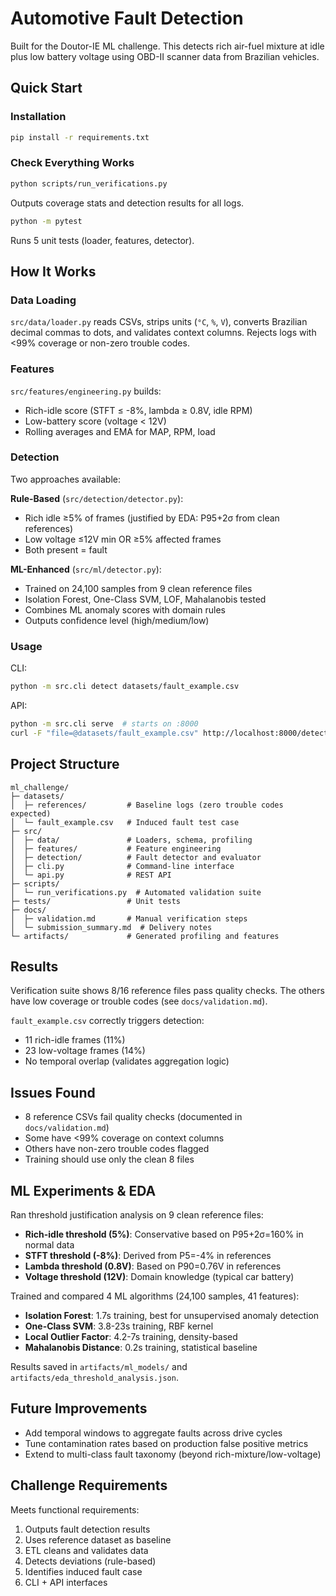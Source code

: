 # Automotive Fault Detection

Built for the Doutor-IE ML challenge. This detects rich air-fuel mixture at idle plus low battery voltage using OBD-II scanner data from Brazilian vehicles.

## Quick Start

### Installation
```bash
pip install -r requirements.txt
```

### Check Everything Works
```bash
python scripts/run_verifications.py
```
Outputs coverage stats and detection results for all logs.

```bash
python -m pytest
```
Runs 5 unit tests (loader, features, detector).

## How It Works

### Data Loading
`src/data/loader.py` reads CSVs, strips units (`°C`, `%`, `V`), converts Brazilian decimal commas to dots, and validates context columns. Rejects logs with <99% coverage or non-zero trouble codes.

### Features
`src/features/engineering.py` builds:
- Rich-idle score (STFT ≤ -8%, lambda ≥ 0.8V, idle RPM)
- Low-battery score (voltage < 12V)
- Rolling averages and EMA for MAP, RPM, load

### Detection
Two approaches available:

**Rule-Based** (`src/detection/detector.py`):
- Rich idle ≥5% of frames (justified by EDA: P95+2σ from clean references)
- Low voltage ≤12V min OR ≥5% affected frames
- Both present = fault

**ML-Enhanced** (`src/ml/detector.py`):
- Trained on 24,100 samples from 9 clean reference files
- Isolation Forest, One-Class SVM, LOF, Mahalanobis tested
- Combines ML anomaly scores with domain rules
- Outputs confidence level (high/medium/low)

### Usage
CLI:
```bash
python -m src.cli detect datasets/fault_example.csv
```

API:
```bash
python -m src.cli serve  # starts on :8000
curl -F "file=@datasets/fault_example.csv" http://localhost:8000/detect
```

## Project Structure
```
ml_challenge/
├─ datasets/
│  ├─ references/         # Baseline logs (zero trouble codes expected)
│  └─ fault_example.csv   # Induced fault test case
├─ src/
│  ├─ data/               # Loaders, schema, profiling
│  ├─ features/           # Feature engineering
│  ├─ detection/          # Fault detector and evaluator
│  ├─ cli.py              # Command-line interface
│  └─ api.py              # REST API
├─ scripts/
│  └─ run_verifications.py  # Automated validation suite
├─ tests/                 # Unit tests
├─ docs/
│  ├─ validation.md       # Manual verification steps
│  └─ submission_summary.md  # Delivery notes
└─ artifacts/             # Generated profiling and features
```

## Results

Verification suite shows 8/16 reference files pass quality checks. The others have low coverage or trouble codes (see `docs/validation.md`).

`fault_example.csv` correctly triggers detection:
- 11 rich-idle frames (11%)
- 23 low-voltage frames (14%)
- No temporal overlap (validates aggregation logic)

## Issues Found

- 8 reference CSVs fail quality checks (documented in `docs/validation.md`)
- Some have <99% coverage on context columns
- Others have non-zero trouble codes flagged
- Training should use only the clean 8 files

## ML Experiments & EDA

Ran threshold justification analysis on 9 clean reference files:
- **Rich-idle threshold (5%)**: Conservative based on P95+2σ=160% in normal data
- **STFT threshold (-8%)**: Derived from P5=-4% in references
- **Lambda threshold (0.8V)**: Based on P90=0.76V in references
- **Voltage threshold (12V)**: Domain knowledge (typical car battery)

Trained and compared 4 ML algorithms (24,100 samples, 41 features):
- **Isolation Forest**: 1.7s training, best for unsupervised anomaly detection
- **One-Class SVM**: 3.8-23s training, RBF kernel
- **Local Outlier Factor**: 4.2-7s training, density-based
- **Mahalanobis Distance**: 0.2s training, statistical baseline

Results saved in `artifacts/ml_models/` and `artifacts/eda_threshold_analysis.json`.

## Future Improvements

- Add temporal windows to aggregate faults across drive cycles
- Tune contamination rates based on production false positive metrics
- Extend to multi-class fault taxonomy (beyond rich-mixture/low-voltage)

## Challenge Requirements

Meets functional requirements:
1. Outputs fault detection results
2. Uses reference dataset as baseline
3. ETL cleans and validates data
4. Detects deviations (rule-based)
5. Identifies induced fault case
6. CLI + API interfaces
